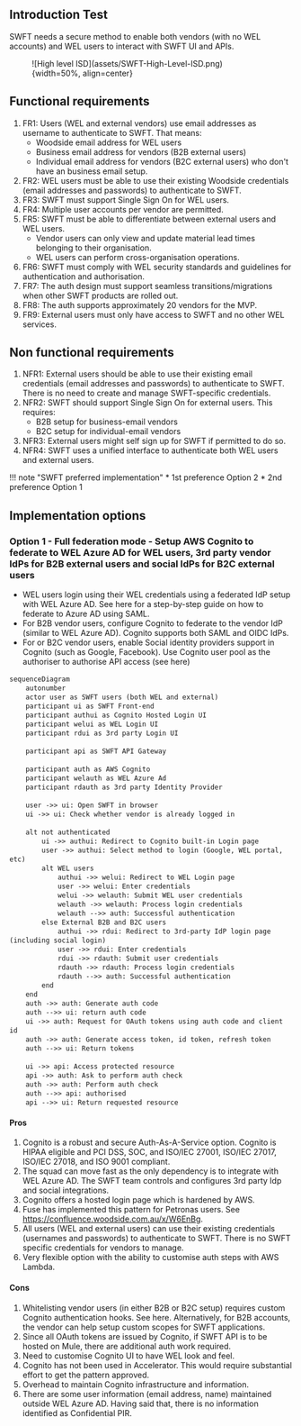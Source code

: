 ## Introduction Test
SWFT needs a secure method to enable both vendors (with no WEL accounts) and WEL users to interact with SWFT UI and APIs.

<figure markdown>
  ![High level ISD](assets/SWFT-High-Level-ISD.png){width=50%, align=center} 
</figure>


## Functional requirements
1. FR1: Users (WEL and external vendors) use email addresses as username to authenticate to SWFT. That means:
    * Woodside email address for WEL users
    * Business email address for vendors (B2B external users)
    * Individual email address for vendors (B2C external users) who don't have an business email setup.
1. FR2: WEL users must be able to use their existing Woodside credentials (email addresses and passwords) to authenticate to SWFT.
1. FR3: SWFT must support Single Sign On for WEL users.
1. FR4: Multiple user accounts per vendor are permitted.
1. FR5: SWFT must be able to differentiate between external users and WEL users.
    * Vendor users can only view and update material lead times belonging to their organisation.
    * WEL users can perform cross-organisation operations.
1. FR6: SWFT must comply with WEL security standards and guidelines for authentication and authorisation.
1. FR7: The auth design must support seamless transitions/migrations when other SWFT products are rolled out.
1. FR8: The auth supports approximately 20 vendors for the MVP.
1. FR9: External users must only have access to SWFT and no other WEL services.

## Non functional requirements
1. NFR1: External users should be able to use their existing email credentials (email addresses and passwords) to authenticate to SWFT. There is no need to create and manage SWFT-specific credentials.
1. NFR2: SWFT should support Single Sign On for external users. This requires:
    * B2B setup for business-email vendors
    * B2C setup for individual-email vendors
1. NFR3: External users might self sign up for SWFT if permitted to do so.
1. NFR4: SWFT uses a unified interface to authenticate both WEL users and external users.

!!! note "SWFT preferred implementation"
    * 1st preference Option 2
    * 2nd preference Option 1

## Implementation options
### Option 1 - Full federation mode - Setup AWS Cognito to federate to WEL Azure AD for WEL users, 3rd party vendor IdPs for B2B external users and social IdPs for B2C external users
* WEL users login using their WEL credentials using a federated IdP setup with WEL Azure AD. See here for a step-by-step guide on how to federate to Azure AD using SAML.
* For B2B vendor users, configure Cognito to federate to the vendor IdP (similar to WEL Azure AD). Cognito supports both SAML and OIDC IdPs.
* For or B2C vendor users, enable Social identity providers support in Cognito (such as Google, Facebook).
Use Cognito user pool as the authoriser to authorise API access (see here)

``` mermaid
sequenceDiagram
    autonumber
    actor user as SWFT users (both WEL and external)
    participant ui as SWFT Front-end
    participant authui as Cognito Hosted Login UI
    participant welui as WEL Login UI
    participant rdui as 3rd party Login UI

    participant api as SWFT API Gateway

    participant auth as AWS Cognito
    participant welauth as WEL Azure Ad
    participant rdauth as 3rd party Identity Provider

    user ->> ui: Open SWFT in browser
    ui ->> ui: Check whether vendor is already logged in

    alt not authenticated
        ui ->> authui: Redirect to Cognito built-in Login page
        user ->> authui: Select method to login (Google, WEL portal, etc)
        alt WEL users
            authui ->> welui: Redirect to WEL Login page
            user ->> welui: Enter credentials
            welui ->> welauth: Submit WEL user credentials
            welauth ->> welauth: Process login credentials
            welauth -->> auth: Successful authentication
        else External B2B and B2C users
            authui ->> rdui: Redirect to 3rd-party IdP login page (including social login)
            user ->> rdui: Enter credentials
            rdui ->> rdauth: Submit user credentials
            rdauth ->> rdauth: Process login credentials
            rdauth -->> auth: Successful authentication
        end
    end
    auth ->> auth: Generate auth code
    auth -->> ui: return auth code
    ui ->> auth: Request for OAuth tokens using auth code and client id
    auth ->> auth: Generate access token, id token, refresh token
    auth -->> ui: Return tokens

    ui ->> api: Access protected resource
    api ->> auth: Ask to perform auth check
    auth ->> auth: Perform auth check
    auth -->> api: authorised
    api -->> ui: Return requested resource
```

#### Pros
1. Cognito is a robust and secure Auth-As-A-Service option. Cognito is HIPAA eligible and PCI DSS, SOC, and ISO/IEC 27001, ISO/IEC 27017, ISO/IEC 27018, and ISO 9001 compliant.
1. The squad can move fast as the only dependency is to integrate with WEL Azure AD. The SWFT team controls and configures 3rd party Idp and social integrations.
1. Cognito offers a hosted login page which is hardened by AWS.
1. Fuse has implemented this pattern for Petronas users. See https://confluence.woodside.com.au/x/W6EnBg.
1. All users (WEL and external users) can use their existing credentials (usernames and passwords) to authenticate to SWFT. There is no SWFT specific credentials for vendors to manage.
1. Very flexible option with the ability to customise auth steps with AWS Lambda.

#### Cons
1. Whitelisting vendor users (in either B2B or B2C setup) requires custom Cognito authentication hooks. See here. Alternatively, for B2B accounts, the vendor can help setup custom scopes for SWFT applications.
1. Since all OAuth tokens are issued by Cognito, if SWFT API is to be hosted on Mule, there are additional auth work required.
1. Need to customise Cognito UI to have WEL look and feel.
1. Cognito has not been used in Accelerator. This would require substantial effort to get the pattern approved.
1. Overhead to maintain Cognito infrastructure and information.
1. There are some user information (email address, name) maintained outside WEL Azure AD. Having said that, there is no information identified as Confidential PIR.